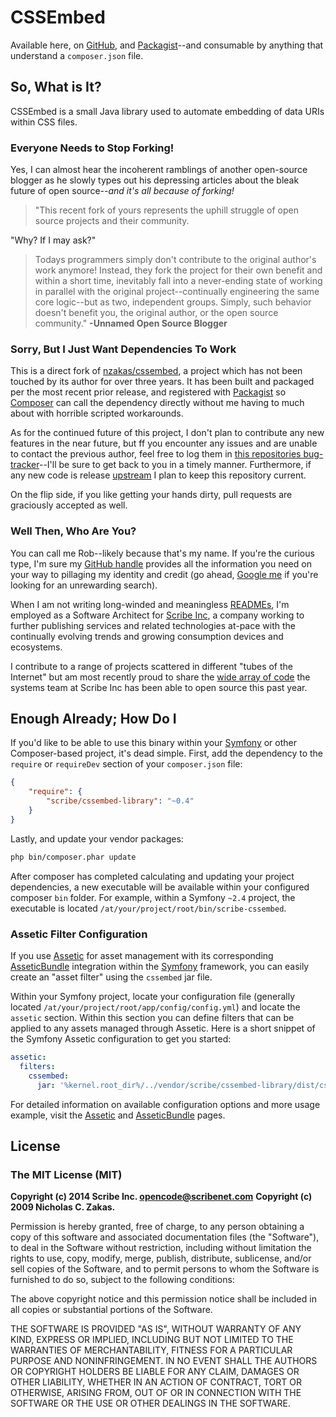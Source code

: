 # CSSEmbed

Available here, on [GitHub](https://github.com/scribenet/ScribeCssEmbedLibrary), and [Packagist](https://packagist.org/packages/scribe/cssembed-library)--and consumable by anything that understand a `composer.json` file.

## So, What is It?

CSSEmbed is a small Java library used to automate embedding of data URIs within CSS files.

### Everyone Needs to Stop Forking!

Yes, I can almost hear the incoherent ramblings of another open-source blogger as he slowly types out his depressing articles about the bleak future of open source--*and it's all because of forking!*

> "This recent fork of yours represents the uphill struggle of open source projects and their community.

"Why? If I may ask?"

> Todays programmers simply don't contribute to the original author's work anymore! Instead, they fork the project for their own benefit and within a short time, inevitably fall into a never-ending state of working in parallel with the original project--continually engineering the same core logic--but as two, independent groups. 
> Simply, such behavior doesn't benefit you, the original author, or the open source community."
> **-Unnamed Open Source Blogger**

### Sorry, But I Just Want Dependencies To Work

This is a direct fork of [nzakas/cssembed](https://github.com/nzakas/cssembed), a project which has not been touched by its author for over three years. It has been built and packaged per the most recent prior release, and registered with [Packagist](https://packagist.org/) so [Composer](https://getcomposer.org/) can call the dependency directly without me having to much about with horrible scripted workarounds.

As for the continued future of this project, I don't plan to contribute any new features in the near future, but ff you encounter any issues and are unable to contact the previous author, feel free to log them in [this repositories bug-tracker](https://github.com/scribenet/ScribeCssEmbedLibrary/issues)--I'll be sure to get back to you in a timely manner. Furthermore, if any new code is release [upstream](https://github.com/nzakas/cssembed) I plan to keep this repository current.

On the flip side, if you like getting your hands dirty, pull requests are graciously accepted as well.

### Well Then, Who Are You?

You can call me Rob--likely because that's my name. If you're the curious type, I'm sure my [GitHub handle](https://github.com/robfrawley) provides all the information you need on your way to pillaging my identity and credit (go ahead, [Google me](http://google.com/?q=rob+frawley+2nd) if you're looking for an unrewarding search). 

When I am not writing long-winded and meaningless [READMEs](https://github.com/nzakas/cssembed/blob/master/README.md), I'm employed as a Software Architect for [Scribe Inc](http://scribenet.com/), a company working to further publishing services and related technologies at-pace with the continually evolving trends and growing consumption devices and ecosystems.

I contribute to a range of projects scattered in different "tubes of the Internet" but am most recently proud to share the [wide array of code](http://scribenet.github.io/) the systems team at Scribe Inc has been able to open source this past year. 

## Enough Already; How Do I <insert-verb-here>

If you'd like to be able to use this binary within your [Symfony](http://symfony.com/) or other Composer-based project, it's dead simple. First, add the dependency to the `require` or `requireDev` section of your `composer.json` file: 

```json
{
	"require": {
        "scribe/cssembed-library": "~0.4"
	}
}
```

Lastly, and update your vendor packages:

```bash
php bin/composer.phar update
```

After composer has completed calculating and updating your project dependencies, a new executable will be available within your configured composer `bin` folder. For example, within a Symfony `~2.4` project, the executable is located `/at/your/project/root/bin/scribe-cssembed`.

### Assetic Filter Configuration

If you use [Assetic](https://github.com/kriswallsmith/assetic) for asset management with its corresponding [AsseticBundle](https://github.com/symfony/AsseticBundle) integration within the [Symfony](https://github.com/symfony/symfony) framework, you can easily create an "asset filter" using the `cssembed` jar file. 

Within your Symfony project, locate your configuration file (generally located `/at/your/project/root/app/config/config.yml`) and locate the `assetic` section. Within this section you can define filters that can be applied to any assets managed through Assetic. Here is a short snippet of the Symfony Assetic configuration to get you started:

```yaml
assetic:
  filters:
    cssembed:
      jar: '%kernel.root_dir%/../vendor/scribe/cssembed-library/dist/cssembed.jar'
```

For detailed information on available configuration options and more usage example, visit the [Assetic](https://github.com/kriswallsmith/assetic) and [AsseticBundle](https://github.com/symfony/AsseticBundle) pages.

## License

### The MIT License (MIT)

**Copyright (c) 2014 Scribe Inc. <opencode@scribenet.com>**
**Copyright (c) 2009 Nicholas C. Zakas.**

Permission is hereby granted, free of charge, to any person obtaining a copy of
this software and associated documentation files (the "Software"), to deal in
the Software without restriction, including without limitation the rights to
use, copy, modify, merge, publish, distribute, sublicense, and/or sell copies of
the Software, and to permit persons to whom the Software is furnished to do so,
subject to the following conditions:

The above copyright notice and this permission notice shall be included in all
copies or substantial portions of the Software.

THE SOFTWARE IS PROVIDED "AS IS", WITHOUT WARRANTY OF ANY KIND, EXPRESS OR
IMPLIED, INCLUDING BUT NOT LIMITED TO THE WARRANTIES OF MERCHANTABILITY, FITNESS
FOR A PARTICULAR PURPOSE AND NONINFRINGEMENT. IN NO EVENT SHALL THE AUTHORS OR
COPYRIGHT HOLDERS BE LIABLE FOR ANY CLAIM, DAMAGES OR OTHER LIABILITY, WHETHER
IN AN ACTION OF CONTRACT, TORT OR OTHERWISE, ARISING FROM, OUT OF OR IN
CONNECTION WITH THE SOFTWARE OR THE USE OR OTHER DEALINGS IN THE SOFTWARE.